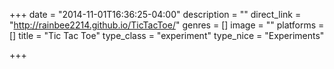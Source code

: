 +++
date = "2014-11-01T16:36:25-04:00"
description = ""
direct_link = "http://rainbee2214.github.io/TicTacToe/"
genres = []
image = ""
platforms = []
title = "Tic Tac Toe"
type_class = "experiment"
type_nice = "Experiments"

+++

